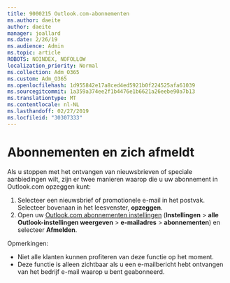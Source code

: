```yaml
---
title: 9000215 Outlook.com-abonnementen
ms.author: daeite
author: daeite
manager: joallard
ms.date: 2/26/19
ms.audience: Admin
ms.topic: article
ROBOTS: NOINDEX, NOFOLLOW
localization_priority: Normal
ms.collection: Adm_O365
ms.custom: Adm_O365
ms.openlocfilehash: 1d955842e17a8ced4ed5921b0f224525afa61039
ms.sourcegitcommit: 1a359a374ee2f1b4476e1b6621a26eebe90a7b13
ms.translationtype: MT
ms.contentlocale: nl-NL
ms.lasthandoff: 02/27/2019
ms.locfileid: "30307333"
---
```

# <a name="subscriptions-and-unsubscribing"></a>Abonnementen en zich afmeldt

Als u stoppen met het ontvangen van nieuwsbrieven of speciale aanbiedingen wilt, zijn er twee manieren waarop die u uw abonnement in Outlook.com opzeggen kunt:

1. Selecteer een nieuwsbrief of promotionele e-mail in het postvak. Selecteer bovenaan in het leesvenster, **opzeggen**.
2. Open uw [Outlook.com abonnementen instellingen](https://outlook.live.com/mail/options/mail/brandsSubscriptions) (**Instellingen** > **alle Outlook-instellingen weergeven** > **e-mailadres** > **abonnementen**) en selecteer **Afmelden**.

Opmerkingen:

- Niet alle klanten kunnen profiteren van deze functie op het moment.
- Deze functie is alleen zichtbaar als u een e-mailbericht hebt ontvangen van het bedrijf e-mail waarop u bent geabonneerd.